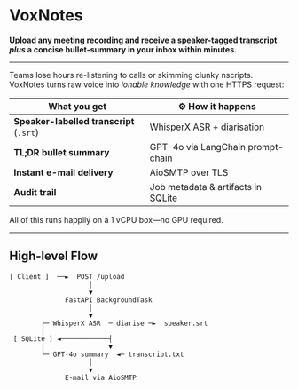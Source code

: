 #  VoxNotes

**Upload any meeting recording and receive a speaker-tagged transcript _plus_ a concise bullet-summary in your inbox within minutes.**

---


Teams lose hours re-listening to calls or skimming clunky nscripts. VoxNotes turns raw voice into _ionable knowledge_ with one HTTPS request:

|  What you get | ⚙ How it happens
|-----------------|------------------|
| **Speaker-labelled transcript** (`.srt`) | WhisperX ASR + diarisation |
| **TL;DR bullet summary** | GPT-4o via LangChain prompt-chain |
| **Instant e-mail delivery** | AioSMTP over TLS |
| **Audit trail** | Job metadata & artifacts in SQLite |

All of this runs happily on a 1 vCPU box—no GPU required.

---

##  High-level Flow

```text
[ Client ]  ──►  POST /upload
                    │
                    ▼
              FastAPI BackgroundTask
                    │
                    ▼
        ┌─ WhisperX ASR  ─ diarise ─►  speaker.srt
        │
 [ SQLite ] ◄────────────┤
        │                ▼
        └─ GPT-4o summary  ◄─ transcript.txt
                    │
                    ▼
              E-mail via AioSMTP
